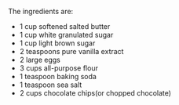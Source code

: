 The ingredients are:
 - 1 cup softened salted butter
 - 1 cup white granulated sugar
 - 1 cup light brown sugar
 - 2 teaspoons pure vanilla extract
 - 2 large eggs
 - 3 cups all-purpose flour
 - 1 teaspoon baking soda
 - 1 teaspoon sea salt
 - 2 cups chocolate chips(or chopped chocolate)